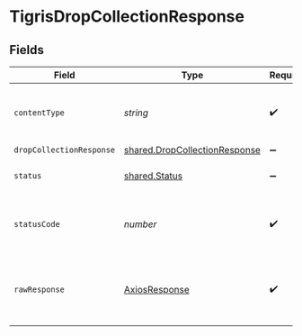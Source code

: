 # TigrisDropCollectionResponse


## Fields

| Field                                                                                 | Type                                                                                  | Required                                                                              | Description                                                                           |
| ------------------------------------------------------------------------------------- | ------------------------------------------------------------------------------------- | ------------------------------------------------------------------------------------- | ------------------------------------------------------------------------------------- |
| `contentType`                                                                         | *string*                                                                              | :heavy_check_mark:                                                                    | HTTP response content type for this operation                                         |
| `dropCollectionResponse`                                                              | [shared.DropCollectionResponse](../../../sdk/models/shared/dropcollectionresponse.md) | :heavy_minus_sign:                                                                    | OK                                                                                    |
| `status`                                                                              | [shared.Status](../../../sdk/models/shared/status.md)                                 | :heavy_minus_sign:                                                                    | Default error response                                                                |
| `statusCode`                                                                          | *number*                                                                              | :heavy_check_mark:                                                                    | HTTP response status code for this operation                                          |
| `rawResponse`                                                                         | [AxiosResponse](https://axios-http.com/docs/res_schema)                               | :heavy_check_mark:                                                                    | Raw HTTP response; suitable for custom response parsing                               |
